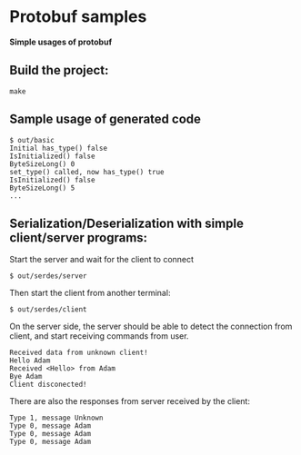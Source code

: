 # Protobuf samples
**Simple usages of protobuf**

## Build the project:
```
make
```

## Sample usage of generated code
```
$ out/basic 
Initial has_type() false
IsInitialized() false
ByteSizeLong() 0
set_type() called, now has_type() true
IsInitialized() false
ByteSizeLong() 5
...
```

## Serialization/Deserialization with simple client/server programs:

Start the server and wait for the client to connect
```
$ out/serdes/server
```
Then start the client from another terminal:
```
$ out/serdes/client
```
On the server side, the server should be able to detect the connection from client, and start receiving commands from user.
```
Received data from unknown client!
Hello Adam
Received <Hello> from Adam
Bye Adam
Client disconected!
```
There are also the responses from server received by the client:
```
Type 1, message Unknown
Type 0, message Adam
Type 0, message Adam
Type 0, message Adam
```
